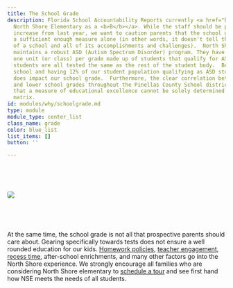 ```yaml
---
title: The School Grade
description: Florida School Accountability Reports currently <a href="http://www.fldoe.org/accountability/accountability-reporting/school-grades/">grades
  North Shore Elementary as a <b>B</b></a>. While the staff should be proud of the
  increase from last year, we want to caution parents that the school grade is not
  a sufficient enough measure alone (in other words, it doesn't tell the true story
  of a school and all of its accomplishments and challenges).  North Shore proudly
  maintains a robust ASD (Autism Spectrum Disorder) program. They have approximately
  one unit (or class) per grade made up of students that qualify for ASD services.  These
  students are all tested the same as the rest of the student body.  Being a small
  school and having 12% of our student population qualifying as ASD students can and
  does impact our school grade.  Furthermore, the clear correlation between poverty
  and lower school grades throughout the Pinellas County School district illuminates
  that a measure of educational excellence cannot be solely determined by this current
  matrix.
id: modules/why/schoolgrade.md
type: module
module_type: center_list
class_name: grade
color: blue_list
list_items: []
button: ''

---
```

<img src="/images/uneditable/SchoolGrade.png" style="margin: 75px auto; display: block; border-radius: 4px; max-width:100%;"/>

At the same time, the school grade is not all that prospective parents should care about. Gearing specifically towards tests does not ensure a well rounded education for our kids. [Homework policies](#), [teacher engagement](#), [recess time](#), after-school enrichments, and many other factors go into the North Shore experience. We strongly encourage all families who are considering North Shore elementary to [schedule a tour](#) and see first hand how NSE meets the needs of all students.  